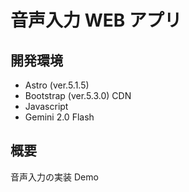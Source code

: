 # 音声入力 WEB アプリ

## 開発環境

- Astro (ver.5.1.5)
- Bootstrap (ver.5.3.0) CDN
- Javascript
- Gemini 2.0 Flash

## 概要

音声入力の実装 Demo
